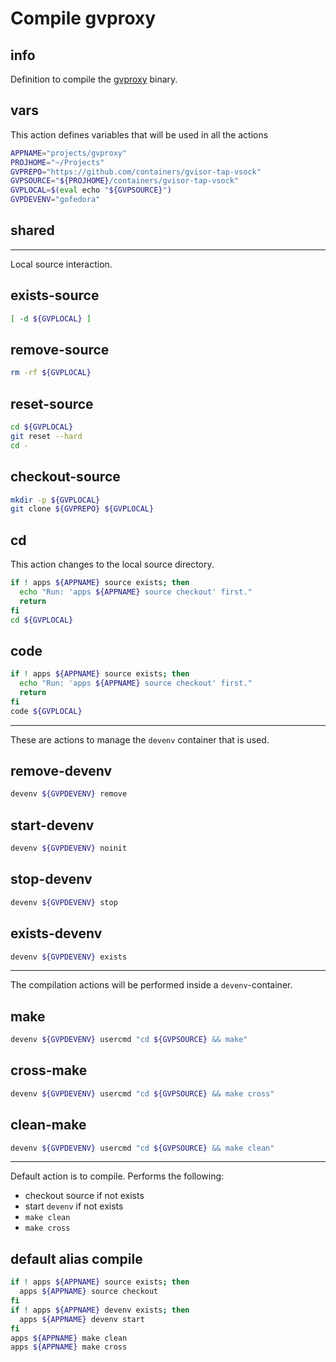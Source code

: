 # Compile gvproxy


## info

Definition to compile the [gvproxy](https://github.com/containers/gvisor-tap-vsock) binary.


## vars
This action defines variables that will be used in all the actions

```sh
APPNAME="projects/gvproxy"
PROJHOME="~/Projects"
GVPREPO="https://github.com/containers/gvisor-tap-vsock"
GVPSOURCE="${PROJHOME}/containers/gvisor-tap-vsock"
GVPLOCAL=$(eval echo "${GVPSOURCE}")
GVPDEVENV="gofedora"
```

## shared

---

Local source interaction.

## exists-source
```sh
[ -d ${GVPLOCAL} ]
```

## remove-source
```sh
rm -rf ${GVPLOCAL}
```

## reset-source
```sh
cd ${GVPLOCAL}
git reset --hard
cd -
```

## checkout-source
```sh
mkdir -p ${GVPLOCAL}
git clone ${GVPREPO} ${GVPLOCAL}
```

## cd
This action changes to the local source directory.

```sh interactive
if ! apps ${APPNAME} source exists; then
  echo "Run: 'apps ${APPNAME} source checkout' first."
  return
fi
cd ${GVPLOCAL}
```

## code
```sh interactive
if ! apps ${APPNAME} source exists; then
  echo "Run: 'apps ${APPNAME} source checkout' first."
  return
fi
code ${GVPLOCAL}
```

---

These are actions to manage the `devenv` container that is used.

## remove-devenv
```sh
devenv ${GVPDEVENV} remove
```

## start-devenv
```sh
devenv ${GVPDEVENV} noinit
```

## stop-devenv
```sh
devenv ${GVPDEVENV} stop
```

## exists-devenv
```sh
devenv ${GVPDEVENV} exists
```

---

The compilation actions will be performed inside a `devenv`-container.

## make
```sh interactive
devenv ${GVPDEVENV} usercmd "cd ${GVPSOURCE} && make"
```

## cross-make
```sh interactive
devenv ${GVPDEVENV} usercmd "cd ${GVPSOURCE} && make cross"
```

## clean-make
```sh interactive
devenv ${GVPDEVENV} usercmd "cd ${GVPSOURCE} && make clean"
```

---

Default action is to compile. Performs the following:

  - checkout source if not exists
  - start `devenv` if not exists
  - `make clean`
  - `make cross`

## default alias compile
```sh interactive
if ! apps ${APPNAME} source exists; then
  apps ${APPNAME} source checkout
fi
if ! apps ${APPNAME} devenv exists; then
  apps ${APPNAME} devenv start
fi
apps ${APPNAME} make clean
apps ${APPNAME} make cross
```

